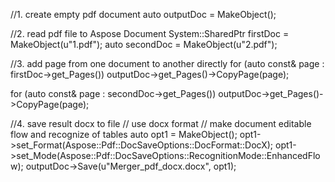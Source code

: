 
//1. create empty pdf document
auto outputDoc = MakeObject<Document>();

//2. read pdf file to Aspose Document
System::SharedPtr<Document> firstDoc = MakeObject<Document>(u"1.pdf");
auto secondDoc = MakeObject<Document>(u"2.pdf");

//3. add page from one document to another directly
for (auto const& page : firstDoc->get_Pages())
	outputDoc->get_Pages()->CopyPage(page);

for (auto const& page : secondDoc->get_Pages())
	outputDoc->get_Pages()->CopyPage(page);

//4. save result docx to file
// use docx format
// make document editable flow and recognize of tables
auto opt1 = MakeObject<DocSaveOptions>();
opt1->set_Format(Aspose::Pdf::DocSaveOptions::DocFormat::DocX);
opt1->set_Mode(Aspose::Pdf::DocSaveOptions::RecognitionMode::EnhancedFlow);
outputDoc->Save(u"Merger_pdf_docx.docx", opt1);
